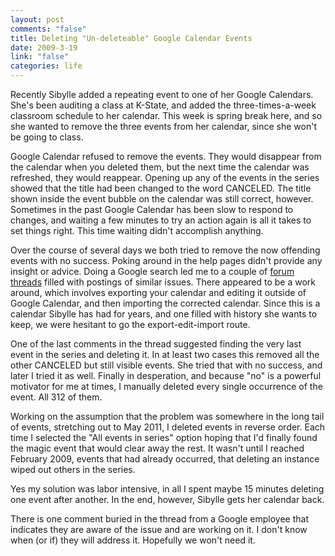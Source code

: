 ```yaml
--- 
layout: post
comments: "false"
title: Deleting "Un-deleteable" Google Calendar Events
date: 2009-3-19
link: "false"
categories: life
---
```

Recently Sibylle added a repeating event to one of her Google Calendars. She's been auditing a class at K-State, and added the three-times-a-week classroom schedule to her calendar. This week is spring break here, and so she wanted to remove the three events from her calendar, since she won't be going to class.

Google Calendar refused to remove the events. They would disappear from the calendar when you deleted them, but the next time the calendar was refreshed, they would reappear. Opening up any of the events in the series showed that the title had been changed to the word CANCELED. The title shown inside the event bubble on the calendar was still correct, however. Sometimes in the past Google Calendar has been slow to respond to changes, and waiting a few minutes to try an action again is all it takes to set things right. This time waiting didn't accomplish anything.

Over the course of several days we both tried to remove the now offending events with no success. Poking around in the help pages didn't provide any insight or advice. Doing a Google search led me to a couple of <a title="Unable to Complete the Deletion of an Event in Google" href="http://www.google.com/support/forum/p/Calendar/thread?tid=06ed341be8e829ab&amp;hl=en&amp;fid=06ed341be8e829ab0004657d004f3852" target="_blank">forum threads</a> filled with postings of similar issues. There appeared to be a work around, which involves exporting your calendar and editing it outside of Google Calendar, and then importing the corrected calendar. Since this is a calendar Sibylle has had for years, and one filled with history she wants to keep, we were hesitant to go the export-edit-import route.

One of the last comments in the thread suggested finding the very last event in the series and deleting it. In at least two cases this removed all the other CANCELED but still visible events. She tried that with no success, and later I tried it as well. Finally in desperation, and because "no" is a powerful motivator for me at times, I manually deleted every single occurrence of the event. All 312 of them.

Working on the assumption that the problem was somewhere in the long tail of events, stretching out to May 2011, I deleted events in reverse order. Each time I selected the "All events in series" option hoping that I'd finally found the magic event that would clear away the rest. It wasn't until I reached February 2009, events that had already occurred, that deleting an instance wiped out others in the series.

Yes my solution was labor intensive, in all I spent maybe 15 minutes deleting one event after another. In the end, however, Sibylle gets her calendar back.

There is one comment buried in the thread from a Google employee that indicates they are aware of the issue and are working on it. I don't know when (or if) they will address it. Hopefully we won't need it.
